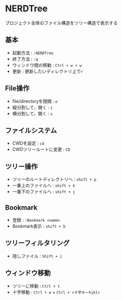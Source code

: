 # NERDTree
プロジェクト全体のファイル構造をツリー構造で表示する
## 基本
* 起動方法 : `:NERDTree`
* 終了方法 : `:q`
* ウィンドウ間の移動 : `Ctrl + w + w`
* 更新 : 更新したいディレクトリ上で`r`

## File操作
* file/directoryを閉開 : `o`
* 縦分割して，開く : `i`
* 横分割して，開く : `s`

## ファイルシステム
* CWDを設定 : `cd`
* CWDツリールートに変更 : `CD`

## ツリー操作
* ツリーのルートディレクトリへ : `shift + p`
* 一番上のファイルへ : `shift + k`
* 一番下のファイルへ : `shift + j`

## Bookmark
* 登録 : `:Bookmark <name>`
* Bookmark表示 : `shift + b`

## ツリーフィルタリング
* 隠しファイル : `Shift + i`

## ウィンドウ移動
* ツリーに移動 : `Ctrl + t`
* 十字移動 : `Ctrl + w` + `Ctrl + <十字キーhjkl>`
